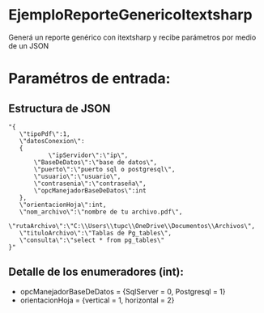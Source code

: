 # EjemploReporteGenericoItextsharp
Generá un reporte genérico con itextsharp y recibe parámetros por medio de un JSON

# Paramétros de entrada: 
## Estructura de JSON
	"{
	   \"tipoPdf\":1,
	   \"datosConexion\":
	   {
	    	   \"ipServidor\":\"ip\",
		   \"BaseDeDatos\":\"base de datos\",
		   \"puerto\":\"puerto sql o postgresql\",
		   \"usuario\":\"usuario\",
		   \"contrasenia\":\"contraseña\",
		   \"opcManejadorBaseDeDatos\":int
	   },
	   \"orientacionHoja\":int,
	   \"nom_archivo\":\"nombre de tu archivo.pdf\",
	   \"rutaArchivo\":\"C:\\Users\\tupc\\OneDrive\\Documentos\\Archivos\",
	   \"tituloArchivo\":\"Tablas de Pg_tables\",
	   \"consulta\":\"select * from pg_tables\"
	}"

## Detalle de los enumeradores (int): 
- opcManejadorBaseDeDatos = {SqlServer = 0, Postgresql = 1}
- orientacionHoja = {vertical = 1, horizontal = 2}
